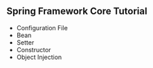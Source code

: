 
## Spring Framework Core Tutorial
 * Configuration File 
 * Bean 
 * Setter 
 * Constructor
 * Object Injection

